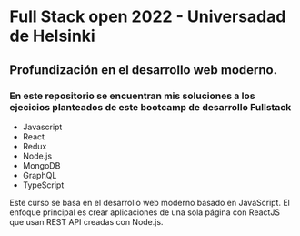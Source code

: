 # Full Stack open 2022 - Universadad de Helsinki

##  Profundización en el desarrollo web moderno.

### En este repositorio se encuentran mis soluciones a los ejecicios planteados de este bootcamp de desarrollo Fullstack

- Javascript
- React
- Redux
- Node.js
- MongoDB
- GraphQL
- TypeScript

Este curso se basa en el desarrollo web moderno basado en JavaScript. El enfoque principal es crear aplicaciones de una sola página con ReactJS que usan REST API creadas con Node.js.